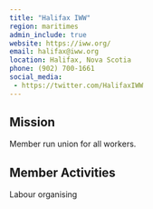 ```yaml
---
title: "Halifax IWW"
region: maritimes
admin_include: true
website: https://iww.org/
email: halifax@iww.org
location: Halifax, Nova Scotia
phone: (902) 700-1661
social_media: 
 - https://twitter.com/HalifaxIWW
---
```


## Mission

Member run union for all workers.

## Member Activities

Labour organising

